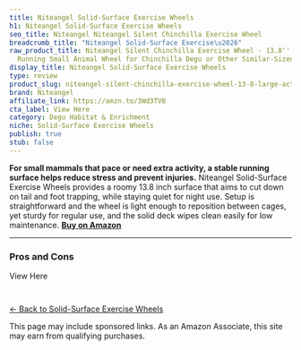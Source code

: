 ```yaml
---
title: Niteangel Solid-Surface Exercise Wheels
h1: Niteangel Solid-Surface Exercise Wheels
seo_title: Niteangel Niteangel Silent Chinchilla Exercise Wheel
breadcrumb_title: "Niteangel Solid-Surface Exercise\u2026"
raw_product_title: Niteangel Silent Chinchilla Exercise Wheel - 13.8'' Large Activity
  Running Small Animal Wheel for Chinchilla Degu or Other Similar-Sized Pets
display_title: Niteangel Solid-Surface Exercise Wheels
type: review
product_slug: niteangel-silent-chinchilla-exercise-wheel-13-8-large-activity-running-181e9996
brand: Niteangel
affiliate_link: https://amzn.to/3Wd3TV0
cta_label: View Here
category: Degu Habitat & Enrichment
niche: Solid-Surface Exercise Wheels
publish: true
stub: false
---
```


<div id="intro" class="full-width">
  <p><strong>For small mammals that pace or need extra activity, a stable running surface helps reduce stress and prevent injuries.</strong> Niteangel Solid-Surface Exercise Wheels provides a roomy 13.8 inch surface that aims to cut down on tail and foot trapping, while staying quiet for night use. Setup is straightforward and the wheel is light enough to reposition between cages, yet sturdy for regular use, and the solid deck wipes clean easily for low maintenance. <a href="https://amzn.to/3Wd3TV0" rel="nofollow sponsored noopener" target="_blank"><strong>Buy on Amazon</strong></a></p>
</div>

<hr />
<h3 id="pros-cons">Pros and Cons</h3>
<div class="pc-grid" style="display:grid;grid-template-columns:1fr 1
<p><a class="btn" href="https://amzn.to/3Wd3TV0" target="_blank" rel="nofollow sponsored noopener">View Here</a></p>
<p><a href="/roundups/degu-habitat-enrichment/solid-surface-exercise-wheels/">← Back to Solid-Surface Exercise Wheels</a></p>
<aside class="disclosure">This page may include sponsored links. As an Amazon Associate, this site may earn from qualifying purchases.</aside>

